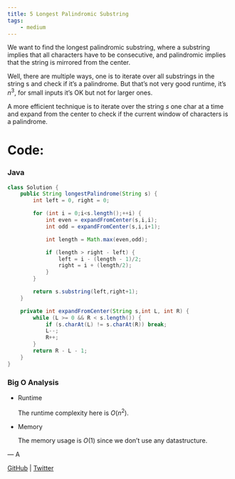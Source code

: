 ```yaml
---
title: 5 Longest Palindromic Substring
tags:
    - medium
---
```




We want to find the longest palindromic substring, where a substring implies that all characters have to be consecutive, and palindromic implies that the string is mirrored from the center.

Well, there are multiple ways, one is to iterate over all substrings in the string s and check if it’s a palindrome. But that’s not very good runtime, it’s $n^3$, for small inputs it’s OK but not for larger ones.

A more efficient technique is to iterate over the string $s$ one char at a time and expand from the center to check if the current window of characters is a palindrome.

# Code:

### Java

```java
class Solution {
    public String longestPalindrome(String s) {
        int left = 0, right = 0;

        for (int i = 0;i<s.length();++i) {
            int even = expandFromCenter(s,i,i);
            int odd = expandFromCenter(s,i,i+1);

            int length = Math.max(even,odd);

            if (length > right - left) {
                left = i - (length - 1)/2;
                right = i + (length/2);
            }
        }  

        return s.substring(left,right+1);
    }

    private int expandFromCenter(String s,int L, int R) {
        while (L >= 0 && R < s.length()) {
            if (s.charAt(L) != s.charAt(R)) break;
            L--;
            R++;
        }
        return R - L - 1;
    }
}
```

### Big O Analysis

- Runtime
    
    The runtime complexity here is $O (n^2)$.
    
- Memory
    
    The memory usage is $O(1)$ since we don’t use any datastructure.
    

— A

[GitHub](https://github.com/AtharvaKamble) | [Twitter](https://twitter.com/AtharvaKamble07)
